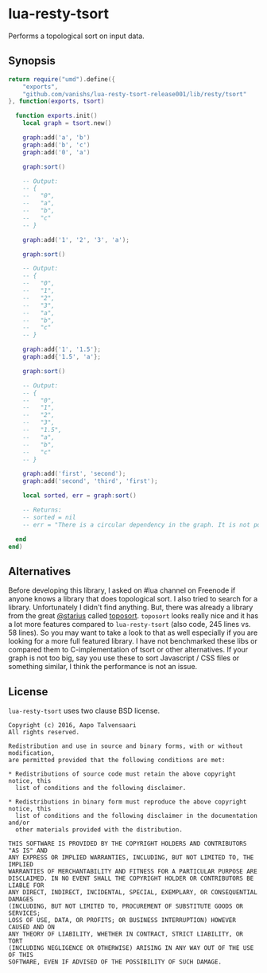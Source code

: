 # lua-resty-tsort

Performs a topological sort on input data.

## Synopsis

```lua
return require("umd").define({
    "exports",
    "github.com/vanishs/lua-resty-tsort-release001/lib/resty/tsort"
}, function(exports, tsort)

  function exports.init()
    local graph = tsort.new()

    graph:add('a', 'b')
    graph:add('b', 'c')
    graph:add('0', 'a')

    graph:sort()

    -- Output:
    -- {
    --   "0",
    --   "a",
    --   "b",
    --   "c"
    -- }

    graph:add('1', '2', '3', 'a');

    graph:sort()

    -- Output:
    -- {
    --   "0",
    --   "1",
    --   "2",
    --   "3",
    --   "a",
    --   "b",
    --   "c"
    -- }

    graph:add{'1', '1.5'};
    graph:add{'1.5', 'a'};

    graph:sort()

    -- Output:
    -- {
    --   "0",
    --   "1",
    --   "2",
    --   "3",
    --   "1.5",
    --   "a",
    --   "b",
    --   "c"
    -- }

    graph:add('first', 'second');
    graph:add('second', 'third', 'first');

    local sorted, err = graph:sort()

    -- Returns:
    -- sorted = nil
    -- err = "There is a circular dependency in the graph. It is not possible to derive a topological sort."

  end
end)

```

## Alternatives

Before developing this library, I asked on #lua channel on Freenode if anyone knows a library that does
topological sort. I also tried to search for a library. Unfortunately I didn't find anything. But, there
was already a library from the great [@starius](https://github.com/starius) called [toposort](https://github.com/starius/toposort/).
`toposort` looks really nice and it has a lot more features compared to `lua-resty-tsort` (also code, 245 lines vs. 58 lines).
So you may want to take a look to that as well especially if you are looking for a more full featured library.
I have not benchmarked these libs or compared them to C-implementation of tsort or other alternatives. If your graph
is not too big, say you use these to sort Javascript / CSS files or something similar, I think the performance
is not an issue.

## License

`lua-resty-tsort` uses two clause BSD license.

```
Copyright (c) 2016, Aapo Talvensaari
All rights reserved.

Redistribution and use in source and binary forms, with or without modification,
are permitted provided that the following conditions are met:

* Redistributions of source code must retain the above copyright notice, this
  list of conditions and the following disclaimer.

* Redistributions in binary form must reproduce the above copyright notice, this
  list of conditions and the following disclaimer in the documentation and/or
  other materials provided with the distribution.

THIS SOFTWARE IS PROVIDED BY THE COPYRIGHT HOLDERS AND CONTRIBUTORS "AS IS" AND
ANY EXPRESS OR IMPLIED WARRANTIES, INCLUDING, BUT NOT LIMITED TO, THE IMPLIED
WARRANTIES OF MERCHANTABILITY AND FITNESS FOR A PARTICULAR PURPOSE ARE
DISCLAIMED. IN NO EVENT SHALL THE COPYRIGHT HOLDER OR CONTRIBUTORS BE LIABLE FOR
ANY DIRECT, INDIRECT, INCIDENTAL, SPECIAL, EXEMPLARY, OR CONSEQUENTIAL DAMAGES
(INCLUDING, BUT NOT LIMITED TO, PROCUREMENT OF SUBSTITUTE GOODS OR SERVICES;
LOSS OF USE, DATA, OR PROFITS; OR BUSINESS INTERRUPTION) HOWEVER CAUSED AND ON
ANY THEORY OF LIABILITY, WHETHER IN CONTRACT, STRICT LIABILITY, OR TORT
(INCLUDING NEGLIGENCE OR OTHERWISE) ARISING IN ANY WAY OUT OF THE USE OF THIS
SOFTWARE, EVEN IF ADVISED OF THE POSSIBILITY OF SUCH DAMAGE.
```
